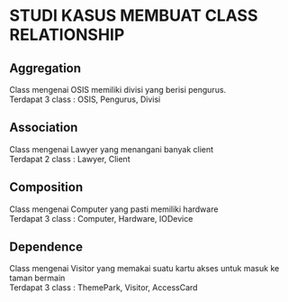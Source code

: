 # STUDI KASUS MEMBUAT CLASS RELATIONSHIP

## Aggregation
  Class mengenai OSIS memiliki divisi yang berisi pengurus.<br>
  Terdapat 3 class : OSIS, Pengurus, Divisi
  
## Association
  Class mengenai Lawyer yang menangani banyak client<br>
  Terdapat 2 class : Lawyer, Client
  
## Composition
  Class mengenai Computer yang pasti memiliki hardware<br>
  Terdapat 3 class : Computer, Hardware, IODevice
  
## Dependence
  Class mengenai Visitor yang memakai suatu kartu akses untuk masuk ke taman bermain<br>
  Terdapat 3 class : ThemePark, Visitor, AccessCard
